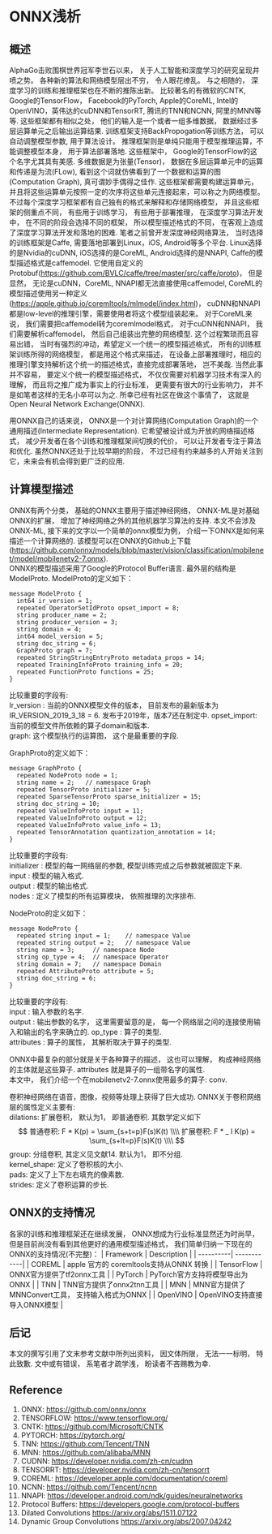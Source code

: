 # ONNX浅析

## 概述
AlphaGo击败围棋世界冠军李世石以来， 关于人工智能和深度学习的研究呈现井喷之势。 各种新的算法和网络模型层出不穷， 令人眼花缭乱。  与之相随的， 深度学习的训练和推理框架也在不断的推陈出新。 比较著名的有微软的CNTK, Google的TensorFlow， Facebook的PyTorch, Apple的CoreML, Intel的OpenVINO，英伟达的cuDNN和TensorRT, 腾讯的TNN和NCNN, 阿里的MNN等等.  这些框架都有相似之处， 他们的输入是一个或者一组多维数据， 数据经过多层运算单元之后输出运算结果.  训练框架支持BackPropogation等训练方法， 可以自动调整模型参数, 用于算法设计。 推理框架则是单纯只能用于模型推理运算，不能调整模型本身， 用于算法部署落地. 这些框架中， Google的TensorFlow的这个名字尤其具有美感.  多维数据是为张量(Tensor)， 数据在多层运算单元中的运算和传递是为流(FLow),  看到这个词就仿佛看到了一个数据和运算的图(Computation Graph), 真可谓妙手偶得之佳作.  这些框架都需要构建运算单元， 并且将这些运算单元按照一定的次序将这些单元连接起来，可以称之为网络模型。 不过每个深度学习框架都有自己独有的格式来解释和存储网络模型， 并且这些框架的侧重点不同， 有些用于训练学习， 有些用于部署推理， 在深度学习算法开发中， 在不同的阶段会选择不同的框架， 所以模型描述格式的不同， 在客观上造成了深度学习算法开发和落地的困难.  笔者之前曾开发深度神经网络算法， 当时选择的训练框架是Caffe,  需要落地部署到Linux，iOS, Android等多个平台.  Linux选择的是Nvidia的cuDNN, iOS选择的是CoreML, Android选择的是NNAPI,  Caffe的模型描述格式是caffemodel. 它使用自定义的Protobuf(https://github.com/BVLC/caffe/tree/master/src/caffe/proto)， 但是显然， 无论是cuDNN，CoreML, NNAPI都无法直接使用caffemodel,  CoreML的模型描述使用另一种定义(https://apple.github.io/coremltools/mlmodel/index.html)， cuDNN和NNAPI都是low-level的推理引擎，需要使用者将这个模型组装起来。 对于CoreML来说， 我们需要把caffemodel转为coremlmodel格式， 对于cuDNN和NNAPI， 我们需要解析caffemodel， 然后自己组装出完整的网络模型.  这个过程繁琐而且容易出错， 当时有强烈的冲动，希望定义一个统一的模型描述格式， 所有的训练框架训练所得的网络模型， 都是用这个格式来描述， 在设备上部署推理时，相应的推理引擎支持解析这个统一的描述格式，直接完成部署落地， 岂不美哉.  当然此事并不容易， 要定义个统一的模型描述格式， 不仅仅需要对机器学习技术有深入的理解， 而且将之推广成为事实上的行业标准， 更需要有很大的行业影响力， 并不是如笔者这样的无名小卒可以为之. 所幸已经有社区在做这个事情了， 这就是Open Neural Network Exchange(ONNX).  

用ONNX自己的话来说， ONNX是一个对计算网络(Computation Graph)的一个通用描述(Intermediate Representation). 它希望被设计成为开放的网络描述格式， 减少开发者在各个训练和推理框架间切换的代价， 可以让开发者专注于算法和优化.  虽然ONNX还处于比较早期的阶段， 不过已经有约来越多的人开始关注到它，未来会有机会得到更广泛的应用.  

## 计算模型描述
ONNX有两个分类， 基础的ONNX主要用于描述神经网络， ONNX-ML是对基础ONNX的扩展， 增加了神经网络之外的其他机器学习算法的支持.  本文不会涉及ONNX-ML, 接下来的文字以一个简单的onnx模型为例， 介绍一下ONNX是如何来描述一个计算网络的. 该模型可以在ONNX的Github上下载(https://github.com/onnx/models/blob/master/vision/classification/mobilenet/model/mobilenetv2-7.onnx).  
ONNX的模型描述采用了Google的Protocol Buffer语言.  最外层的结构是ModelProto.  ModelProto的定义如下：
```
message ModelProto {
  int64 ir_version = 1;
  repeated OperatorSetIdProto opset_import = 8;
  string producer_name = 2;
  string producer_version = 3;
  string domain = 4;
  int64 model_version = 5;
  string doc_string = 6;
  GraphProto graph = 7;
  repeated StringStringEntryProto metadata_props = 14;
  repeated TrainingInfoProto training_info = 20;
  repeated FunctionProto functions = 25;
}
```
比较重要的字段有:  
lr_version : 当前的ONNX模型文件的版本， 目前发布的最新版本为IR_VERSION_2019_3_18 = 6. 发布于2019年，版本7还在制定中.
opset_import:  当前的模型文件所依赖的算子domain和版本.  
graph:  这个模型执行的运算图， 这个是最重要的字段.   

GraphProto的定义如下：  
```
message GraphProto {
  repeated NodeProto node = 1;
  string name = 2;   // namespace Graph
  repeated TensorProto initializer = 5;
  repeated SparseTensorProto sparse_initializer = 15;
  string doc_string = 10;
  repeated ValueInfoProto input = 11;
  repeated ValueInfoProto output = 12;
  repeated ValueInfoProto value_info = 13;
  repeated TensorAnnotation quantization_annotation = 14;
}
```
比较重要的字段有:  
initializer :  模型的每一网络层的参数, 模型训练完成之后参数就被固定下来.  
input : 模型的输入格式.  
output : 模型的输出格式.  
nodes :  定义了模型的所有运算模块， 依照推理的次序排布.  

NodeProto的定义如下：
```
message NodeProto {
  repeated string input = 1;    // namespace Value
  repeated string output = 2;   // namespace Value
  string name = 3;     // namespace Node
  string op_type = 4;  // namespace Operator
  string domain = 7;   // namespace Domain
  repeated AttributeProto attribute = 5;
  string doc_string = 6;
}
```
比较重要的字段有:   
input : 输入参数的名字.  
output : 输出参数的名字， 这里需要留意的是， 每一个网络层之间的连接使用输入和输出的名字来确立的.
op_type : 算子的类型.  
attributes : 算子的属性， 其解析取决于算子的类型.  

ONNX中最复杂的部分就是关于各种算子的描述， 这也可以理解， 构成神经网络的主体就是这些算子.  attributes 就是算子的一组带名字的属性.  
本文中， 我们介绍一个在mobilenetv2-7.onnx使用最多的算子: conv.  

卷积神经网络在语音，图像，视频等处理上获得了巨大成功.  ONNX关于卷积网络层的属性定义主要有:  
dilations: 扩展卷积， 默认为1， 即普通卷积. 其数学定义如下
$$
普通卷积:  F * K(p) = \sum_{s+t=p}F(s)K(t) \\\\
扩展卷积: F * _ l K(p) = \sum_{s+lt=p}F(s)K(t) \\\\
$$
group: 分组卷积, 其定义见文献14. 默认为1， 即不分组.   
kernel_shape: 定义了卷积核的大小.  
pads: 定义了上下左右填充的像素数.  
strides:  定义了卷积运算的步长.  

## ONNX的支持情况
各家的训练和推理框架还在继续发展， ONNX想成为行业标准显然还为时尚早， 但是目前尚没有看到其他更好的通用模型描述格式， 我们简单归纳一下现在的ONNX的支持情况(不完整)：
| Framework | Description |
| ----------| ------------|
| COREML    |  apple 官方的 coremltools支持从ONNX 转换        |
| TensorFlow |  ONNX官方提供了tf2onnx工具          |
| PyTorch |  PyTorch官方支持将模型导出为ONNX      |
| TNN |   TNN官方提供了onnx2tnn工具      |
| MNN | MNN官方提供了MNNConvert工具， 支持输入格式为ONNX   |
| OpenVINO | OpenVINO支持直接导入ONNX模型  |
## 后记
本文的撰写引用了文末参考文献中所列出资料， 因文体所限， 无法一一标明， 特此致歉.  文中或有错误， 系笔者才疏学浅， 盼读者不吝赐教为幸.

## Reference
1. ONNX: https://github.com/onnx/onnx
2. TENSORFLOW: https://www.tensorflow.org/
3. CNTK: https://github.com/Microsoft/CNTK
4. PYTORCH: https://pytorch.org/
5. TNN: https://github.com/Tencent/TNN
6. MNN: https://github.com/alibaba/MNN
7. CUDNN: https://developer.nvidia.com/zh-cn/cudnn
8. TENSORRT: https://developer.nvidia.com/zh-cn/tensorrt
9. COREML: https://developer.apple.com/documentation/coreml
10. NCNN: https://github.com/Tencent/ncnn
11. NNAPI: https://developer.android.com/ndk/guides/neuralnetworks
12. Protocol Buffers: https://developers.google.com/protocol-buffers
13. Dilated Convolutions https://arxiv.org/abs/1511.07122
14. Dynamic Group Convolutions https://arxiv.org/abs/2007.04242
